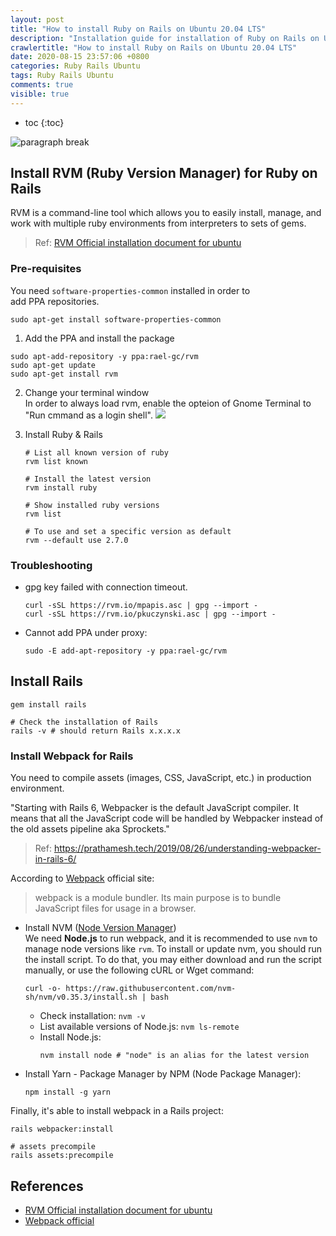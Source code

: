 ```yaml
---
layout: post
title: "How to install Ruby on Rails on Ubuntu 20.04 LTS"
description: "Installation guide for installation of Ruby on Rails on Ubuntu 20.04 LTS"
crawlertitle: "How to install Ruby on Rails on Ubuntu 20.04 LTS"
date: 2020-08-15 23:57:06 +0800
categories: Ruby Rails Ubuntu
tags: Ruby Rails Ubuntu
comments: true
visible: true
---
```

- toc
{:toc}

![paragraph break](https://order-brother.s3-ap-northeast-1.amazonaws.com/paragraph+break/separator-1.png)

## Install RVM (Ruby Version Manager) for Ruby on Rails

RVM is a command-line tool which allows you to easily install, manage, and work with multiple ruby environments from interpreters to sets of gems.

> Ref: [RVM Official installation document for ubuntu](https://github.com/rvm/ubuntu_rvm)

### Pre-requisites
You need `software-properties-common` installed in order to add PPA repositories.
```
sudo apt-get install software-properties-common
```

1. Add the PPA and install the package
  ```
  sudo apt-add-repository -y ppa:rael-gc/rvm
  sudo apt-get update
  sudo apt-get install rvm
  ```

2. Change your terminal window  
    In order to always load rvm, enable the opteion of Gnome Terminal to "Run cmmand as a login shell".
    ![](https://i.imgur.com/Lu2PkVe.png)

3. Install Ruby & Rails

    ```
    # List all known version of ruby
    rvm list known

    # Install the latest version
    rvm install ruby

    # Show installed ruby versions
    rvm list

    # To use and set a specific version as default
    rvm --default use 2.7.0
    ```

### Troubleshooting

- gpg key failed with connection timeout.
  ```
  curl -sSL https://rvm.io/mpapis.asc | gpg --import -
  curl -sSL https://rvm.io/pkuczynski.asc | gpg --import -
  ```

- Cannot add PPA under proxy:
  ```
  sudo -E add-apt-repository -y ppa:rael-gc/rvm
  ```

## Install Rails

```
gem install rails

# Check the installation of Rails
rails -v # should return Rails x.x.x.x
```

### Install Webpack for Rails

You need to compile assets (images, CSS, JavaScript, etc.) in production environment.

"Starting with Rails 6, Webpacker is the default JavaScript compiler. It means that all the JavaScript code will be handled by Webpacker instead of the old assets pipeline aka Sprockets."
> Ref: https://prathamesh.tech/2019/08/26/understanding-webpacker-in-rails-6/


According to [Webpack](https://webpack.js.org/) official site:  
> webpack is a module bundler. Its main purpose is to bundle JavaScript files for usage in a browser.

- Install NVM ([Node Version Manager](https://github.com/nvm-sh/nvm))  
  We need **Node.js** to run webpack, and it is recommended to use `nvm` to manage node versions like `rvm`.
  To install or update nvm, you should run the install script. To do that, you may either download and run the script manually, or use the following cURL or Wget command:

  ```
  curl -o- https://raw.githubusercontent.com/nvm-sh/nvm/v0.35.3/install.sh | bash
  ```
  - Check installation: `nvm -v`
  - List available versions of Node.js: `nvm ls-remote`
  - Install Node.js:
    ```
    nvm install node # "node" is an alias for the latest version
    ```

- Install Yarn - Package Manager by NPM (Node Package Manager):
  ```
  npm install -g yarn
  ```

Finally, it's able to install webpack in a Rails project:
```
rails webpacker:install

# assets precompile
rails assets:precompile
```

## References
- [RVM Official installation document for ubuntu](https://github.com/rvm/ubuntu_rvm)
- [Webpack official](https://webpack.js.org/)